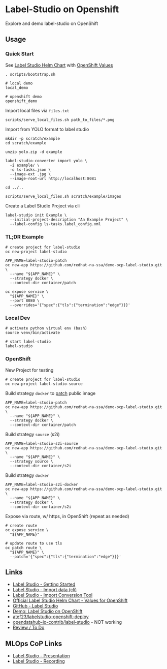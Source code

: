 # Label-Studio on Openshift

Explore and demo label-studio on OpenShift

## Usage

### Quick Start

See [Label Studio Helm Chart](https://github.com/HumanSignal/charts) with [OpenShift Values](https://github.com/HumanSignal/charts/blob/master/heartex/label-studio/example-values/label-studio-on-openshift.yaml)

```
. scripts/bootstrap.sh

# local demo
local_demo

# openshift demo
openshift_demo
```

Import local files via `files.txt`

```
scripts/serve_local_files.sh path_to_files/*.png
```

Import from YOLO format to label studio

```
mkdir -p scratch/example
cd scratch/example

unzip yolo.zip -d example

label-studio-converter import yolo \
  -i example/ \
  -o ls-tasks.json \
  --image-ext .jpg \
  --image-root-url http://localhost:8081

cd ../..

scripts/serve_local_files.sh scratch/example/images
```

Create a Label Studio Project via cli

```
label-studio init Example \
  --initial-project-description "An Example Project" \
  --label-config ls-tasks.label_config.xml
```

### TL;DR Example

```
# create project for label-studio
oc new-project label-studio

APP_NAME=label-studio-patch
oc new-app https://github.com/redhat-na-ssa/demo-ocp-label-studio.git \
  --name "${APP_NAME}" \
  --strategy docker \
  --context-dir container/patch

oc expose service \
  "${APP_NAME}" \
  --port 8080 \
  --overrides='{"spec":{"tls":{"termination":"edge"}}}'
```

### Local Dev

```
# activate python virtual env (bash)
source venv/bin/activate

# start label-studio
label-studio
```

### OpenShift

New Project for testing

```
# create project for label-studio
oc new-project label-studio-source
```

Build strategy `docker` to [patch](container/patch) public image

```
APP_NAME=label-studio-patch
oc new-app https://github.com/redhat-na-ssa/demo-ocp-label-studio.git \
  --name "${APP_NAME}" \
  --strategy docker \
  --context-dir container/patch
```

Build strategy `source` (s2i)

```
APP_NAME=label-studio-s2i-source
oc new-app https://github.com/redhat-na-ssa/demo-ocp-label-studio.git \
  --name "${APP_NAME}" \
  --strategy source \
  --context-dir container/s2i
```

Build strategy `docker`

```
APP_NAME=label-studio-s2i-docker
oc new-app https://github.com/redhat-na-ssa/demo-ocp-label-studio.git \
  --name "${APP_NAME}" \
  --strategy docker \
  --context-dir container/s2i
```

Expose via route, w/ https, in OpenShift (repeat as needed)

```
# create route
oc expose service \
  "${APP_NAME}"

# update route to use tls
oc patch route \
  "${APP_NAME}" \
  --patch='{"spec":{"tls":{"termination":"edge"}}}'
```

## Links

- [Label Studio - Getting Started](https://labelstud.io/guide/start.html)
- [Label Studio - Import data (cli)](https://labelstud.io/guide/tasks#Import-data-from-the-command-line)
- [Label Studio - Import Conversion Tool](https://github.com/HumanSignal/label-studio-converter)
- [Official Label Studio Helm Chart - Values for OpenShift](https://github.com/HumanSignal/charts/blob/master/heartex/label-studio/example-values/label-studio-on-openshift.yaml)
- [GitHub - Label Studio](https://github.com/heartexlabs/label-studio)
- [Demo: Label Studio on OpenShift](https://github.com/rh-intelligent-application-practice/labelstudio-openshift-deploy)
- [atef23/labelstudio-openshift-deploy](https://github.com/atef23/labelstudio-openshift-deploy)
- [opendatahub-io-contrib/label-studio](https://github.com/opendatahub-io-contrib/label-studio-integration) - NOT working
- [Review / To Do](REVIEW.md)

## MLOps CoP Links

- [Label Studio - Presentation](https://docs.google.com/presentation/d/1bH-JYQmxIkxlug6N6yDqojKDC7XVE7HD5uxyZ7VEO-s)
- [Label Studio - Recording](https://drive.google.com/file/d/1USf9kzuAIjviqeB6f56c4SGIyMmXovkT/)
